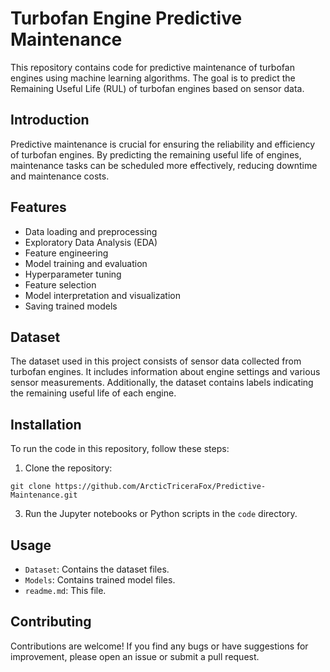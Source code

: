 # Turbofan Engine Predictive Maintenance

This repository contains code for predictive maintenance of turbofan engines using machine learning algorithms. The goal is to predict the Remaining Useful Life (RUL) of turbofan engines based on sensor data.

## Introduction

Predictive maintenance is crucial for ensuring the reliability and efficiency of turbofan engines. By predicting the remaining useful life of engines, maintenance tasks can be scheduled more effectively, reducing downtime and maintenance costs.

## Features

- Data loading and preprocessing
- Exploratory Data Analysis (EDA)
- Feature engineering
- Model training and evaluation
- Hyperparameter tuning
- Feature selection
- Model interpretation and visualization
- Saving trained models

## Dataset

The dataset used in this project consists of sensor data collected from turbofan engines. It includes information about engine settings and various sensor measurements. Additionally, the dataset contains labels indicating the remaining useful life of each engine.

## Installation

To run the code in this repository, follow these steps:

1. Clone the repository:

```
git clone https://github.com/ArcticTriceraFox/Predictive-Maintenance.git
```

3. Run the Jupyter notebooks or Python scripts in the `code` directory.

## Usage

- `Dataset`: Contains the dataset files.
- `Models`: Contains trained model files.
- `readme.md`: This file.

## Contributing

Contributions are welcome! If you find any bugs or have suggestions for improvement, please open an issue or submit a pull request.
